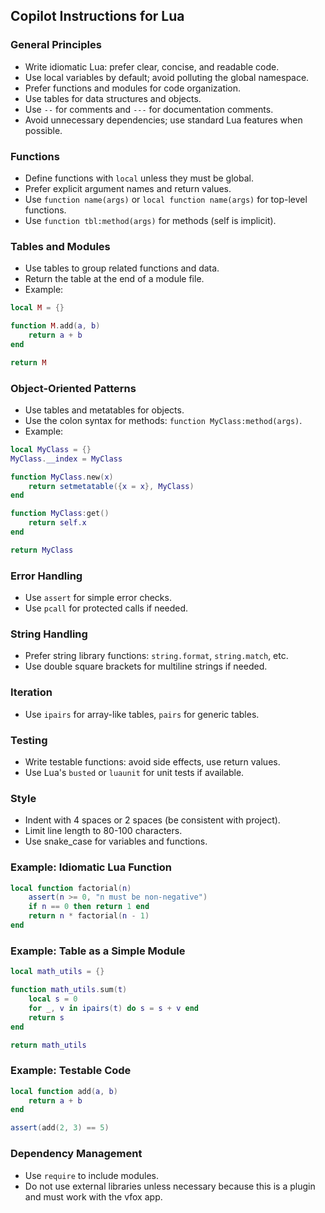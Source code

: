 ## Copilot Instructions for Lua

### General Principles
- Write idiomatic Lua: prefer clear, concise, and readable code.
- Use local variables by default; avoid polluting the global namespace.
- Prefer functions and modules for code organization.
- Use tables for data structures and objects.
- Use `--` for comments and `---` for documentation comments.
- Avoid unnecessary dependencies; use standard Lua features when possible.

### Functions
- Define functions with `local` unless they must be global.
- Prefer explicit argument names and return values.
- Use `function name(args)` or `local function name(args)` for top-level functions.
- Use `function tbl:method(args)` for methods (self is implicit).

### Tables and Modules
- Use tables to group related functions and data.
- Return the table at the end of a module file.
- Example:
```lua
local M = {}

function M.add(a, b)
    return a + b
end

return M
```

### Object-Oriented Patterns
- Use tables and metatables for objects.
- Use the colon syntax for methods: `function MyClass:method(args)`.
- Example:
```lua
local MyClass = {}
MyClass.__index = MyClass

function MyClass.new(x)
    return setmetatable({x = x}, MyClass)
end

function MyClass:get()
    return self.x
end

return MyClass
```

### Error Handling
- Use `assert` for simple error checks.
- Use `pcall` for protected calls if needed.

### String Handling
- Prefer string library functions: `string.format`, `string.match`, etc.
- Use double square brackets for multiline strings if needed.

### Iteration
- Use `ipairs` for array-like tables, `pairs` for generic tables.

### Testing
- Write testable functions: avoid side effects, use return values.
- Use Lua's `busted` or `luaunit` for unit tests if available.

### Style
- Indent with 4 spaces or 2 spaces (be consistent with project).
- Limit line length to 80-100 characters.
- Use snake_case for variables and functions.

### Example: Idiomatic Lua Function
```lua
local function factorial(n)
    assert(n >= 0, "n must be non-negative")
    if n == 0 then return 1 end
    return n * factorial(n - 1)
end
```

### Example: Table as a Simple Module
```lua
local math_utils = {}

function math_utils.sum(t)
    local s = 0
    for _, v in ipairs(t) do s = s + v end
    return s
end

return math_utils
```

### Example: Testable Code
```lua
local function add(a, b)
    return a + b
end

assert(add(2, 3) == 5)
```


### Dependency Management 
- Use `require` to include modules. 
- Do not use external libraries unless necessary because this is a plugin and must work with the vfox app.
